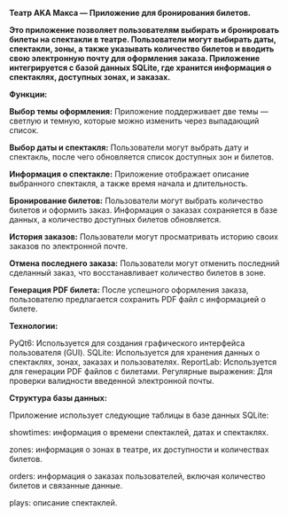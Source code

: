 **Театр AKA Макса — Приложение для бронирования билетов.**

**Это приложение позволяет пользователям выбирать и бронировать билеты на спектакли в театре. Пользователи могут выбирать даты, спектакли, зоны, а также указывать количество билетов и вводить свою электронную почту для оформления заказа. Приложение интегрируется с базой данных SQLite, где хранится информация о спектаклях, доступных зонах, и заказах.**

**Функции:**

**Выбор темы оформления:** Приложение поддерживает две темы — светлую и темную, которые можно изменить через выпадающий список.

**Выбор даты и спектакля:** Пользователи могут выбрать дату и спектакль, после чего обновляется список доступных зон и билетов.

**Информация о спектакле:** Приложение отображает описание выбранного спектакля, а также время начала и длительность.

**Бронирование билетов:** Пользователи могут выбрать количество билетов и оформить заказ. Информация о заказах сохраняется в базе данных, а количество доступных билетов обновляется.

**История заказов:** Пользователи могут просматривать историю своих заказов по электронной почте.

**Отмена последнего заказа:** Пользователи могут отменить последний сделанный заказ, что восстанавливает количество билетов в зоне.

**Генерация PDF билета:** После успешного оформления заказа, пользователю предлагается сохранить PDF файл с информацией о билете.



**Технологии:**

PyQt6: Используется для создания графического интерфейса пользователя (GUI).
SQLite: Используется для хранения данных о спектаклях, зонах, заказах и пользователях.
ReportLab: Используется для генерации PDF файлов с билетами.
Регулярные выражения: Для проверки валидности введенной электронной почты.

**Структура базы данных:**

Приложение использует следующие таблицы в базе данных SQLite:

showtimes: информация о времени спектаклей, датах и спектаклях.

zones: информация о зонах в театре, их доступности и количествах билетов.

orders: информация о заказах пользователей, включая количество билетов и связанные данные.

plays: описание спектаклей.
